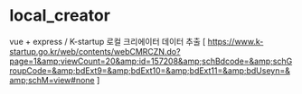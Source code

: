 # local_creator
vue + express / K-startup 로컬 크리에이터 데이터 추출 [ https://www.k-startup.go.kr/web/contents/webCMRCZN.do?page=1&amp;viewCount=20&amp;id=157208&amp;schBdcode=&amp;schGroupCode=&amp;bdExt9=&amp;bdExt10=&amp;bdExt11=&amp;bdUseyn=&amp;schM=view#none ]
